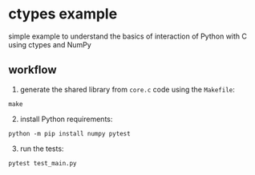# ctypes example

simple example to understand the basics of interaction of Python with C using
ctypes and NumPy

## workflow

1. generate the shared library from `core.c` code using the `Makefile`:
```
make
```

2. install Python requirements:
```
python -m pip install numpy pytest
```

3. run the tests:
```
pytest test_main.py
```
